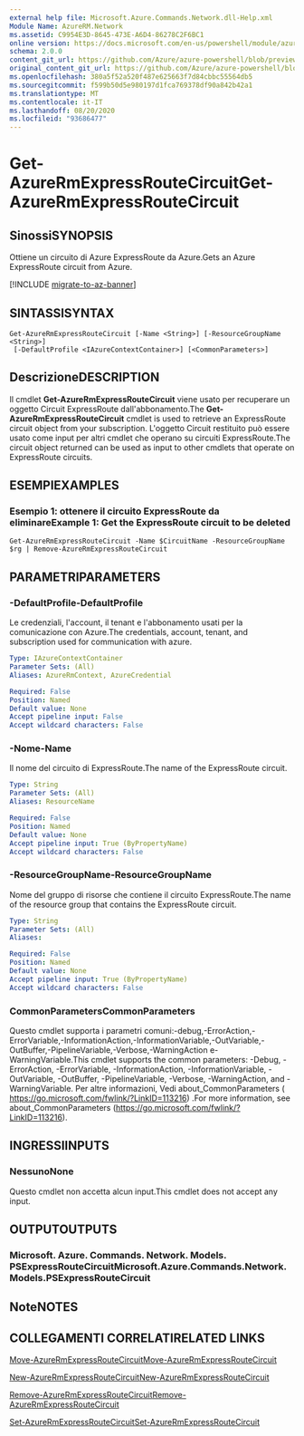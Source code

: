 ```yaml
---
external help file: Microsoft.Azure.Commands.Network.dll-Help.xml
Module Name: AzureRM.Network
ms.assetid: C9954E3D-8645-473E-A6D4-86278C2F6BC1
online version: https://docs.microsoft.com/en-us/powershell/module/azurerm.network/get-azurermexpressroutecircuit
schema: 2.0.0
content_git_url: https://github.com/Azure/azure-powershell/blob/preview/src/ResourceManager/Network/Commands.Network/help/Get-AzureRmExpressRouteCircuit.md
original_content_git_url: https://github.com/Azure/azure-powershell/blob/preview/src/ResourceManager/Network/Commands.Network/help/Get-AzureRmExpressRouteCircuit.md
ms.openlocfilehash: 380a5f52a520f487e625663f7d84cbbc55564db5
ms.sourcegitcommit: f599b50d5e980197d1fca769378df90a842b42a1
ms.translationtype: MT
ms.contentlocale: it-IT
ms.lasthandoff: 08/20/2020
ms.locfileid: "93686477"
---
```

# <span data-ttu-id="eceef-101">Get-AzureRmExpressRouteCircuit</span><span class="sxs-lookup"><span data-stu-id="eceef-101">Get-AzureRmExpressRouteCircuit</span></span>

## <span data-ttu-id="eceef-102">Sinossi</span><span class="sxs-lookup"><span data-stu-id="eceef-102">SYNOPSIS</span></span>
<span data-ttu-id="eceef-103">Ottiene un circuito di Azure ExpressRoute da Azure.</span><span class="sxs-lookup"><span data-stu-id="eceef-103">Gets an Azure ExpressRoute circuit from Azure.</span></span>

[!INCLUDE [migrate-to-az-banner](../../includes/migrate-to-az-banner.md)]

## <span data-ttu-id="eceef-104">SINTASSI</span><span class="sxs-lookup"><span data-stu-id="eceef-104">SYNTAX</span></span>

```
Get-AzureRmExpressRouteCircuit [-Name <String>] [-ResourceGroupName <String>]
 [-DefaultProfile <IAzureContextContainer>] [<CommonParameters>]
```

## <span data-ttu-id="eceef-105">Descrizione</span><span class="sxs-lookup"><span data-stu-id="eceef-105">DESCRIPTION</span></span>
<span data-ttu-id="eceef-106">Il cmdlet **Get-AzureRmExpressRouteCircuit** viene usato per recuperare un oggetto Circuit ExpressRoute dall'abbonamento.</span><span class="sxs-lookup"><span data-stu-id="eceef-106">The **Get-AzureRmExpressRouteCircuit** cmdlet is used to retrieve an ExpressRoute circuit object from your subscription.</span></span> <span data-ttu-id="eceef-107">L'oggetto Circuit restituito può essere usato come input per altri cmdlet che operano su circuiti ExpressRoute.</span><span class="sxs-lookup"><span data-stu-id="eceef-107">The circuit object returned can be used as input to other cmdlets that operate on ExpressRoute circuits.</span></span>

## <span data-ttu-id="eceef-108">ESEMPI</span><span class="sxs-lookup"><span data-stu-id="eceef-108">EXAMPLES</span></span>

### <span data-ttu-id="eceef-109">Esempio 1: ottenere il circuito ExpressRoute da eliminare</span><span class="sxs-lookup"><span data-stu-id="eceef-109">Example 1: Get the ExpressRoute circuit to be deleted</span></span>
```
Get-AzureRmExpressRouteCircuit -Name $CircuitName -ResourceGroupName $rg | Remove-AzureRmExpressRouteCircuit
```

## <span data-ttu-id="eceef-110">PARAMETRI</span><span class="sxs-lookup"><span data-stu-id="eceef-110">PARAMETERS</span></span>

### <span data-ttu-id="eceef-111">-DefaultProfile</span><span class="sxs-lookup"><span data-stu-id="eceef-111">-DefaultProfile</span></span>
<span data-ttu-id="eceef-112">Le credenziali, l'account, il tenant e l'abbonamento usati per la comunicazione con Azure.</span><span class="sxs-lookup"><span data-stu-id="eceef-112">The credentials, account, tenant, and subscription used for communication with azure.</span></span>

```yaml
Type: IAzureContextContainer
Parameter Sets: (All)
Aliases: AzureRmContext, AzureCredential

Required: False
Position: Named
Default value: None
Accept pipeline input: False
Accept wildcard characters: False
```

### <span data-ttu-id="eceef-113">-Nome</span><span class="sxs-lookup"><span data-stu-id="eceef-113">-Name</span></span>
<span data-ttu-id="eceef-114">Il nome del circuito di ExpressRoute.</span><span class="sxs-lookup"><span data-stu-id="eceef-114">The name of the ExpressRoute circuit.</span></span>

```yaml
Type: String
Parameter Sets: (All)
Aliases: ResourceName

Required: False
Position: Named
Default value: None
Accept pipeline input: True (ByPropertyName)
Accept wildcard characters: False
```

### <span data-ttu-id="eceef-115">-ResourceGroupName</span><span class="sxs-lookup"><span data-stu-id="eceef-115">-ResourceGroupName</span></span>
<span data-ttu-id="eceef-116">Nome del gruppo di risorse che contiene il circuito ExpressRoute.</span><span class="sxs-lookup"><span data-stu-id="eceef-116">The name of the resource group that contains the ExpressRoute circuit.</span></span>

```yaml
Type: String
Parameter Sets: (All)
Aliases: 

Required: False
Position: Named
Default value: None
Accept pipeline input: True (ByPropertyName)
Accept wildcard characters: False
```

### <span data-ttu-id="eceef-117">CommonParameters</span><span class="sxs-lookup"><span data-stu-id="eceef-117">CommonParameters</span></span>
<span data-ttu-id="eceef-118">Questo cmdlet supporta i parametri comuni:-debug,-ErrorAction,-ErrorVariable,-InformationAction,-InformationVariable,-OutVariable,-OutBuffer,-PipelineVariable,-Verbose,-WarningAction e-WarningVariable.</span><span class="sxs-lookup"><span data-stu-id="eceef-118">This cmdlet supports the common parameters: -Debug, -ErrorAction, -ErrorVariable, -InformationAction, -InformationVariable, -OutVariable, -OutBuffer, -PipelineVariable, -Verbose, -WarningAction, and -WarningVariable.</span></span> <span data-ttu-id="eceef-119">Per altre informazioni, Vedi about_CommonParameters ( https://go.microsoft.com/fwlink/?LinkID=113216) .</span><span class="sxs-lookup"><span data-stu-id="eceef-119">For more information, see about_CommonParameters (https://go.microsoft.com/fwlink/?LinkID=113216).</span></span>

## <span data-ttu-id="eceef-120">INGRESSI</span><span class="sxs-lookup"><span data-stu-id="eceef-120">INPUTS</span></span>

### <span data-ttu-id="eceef-121">Nessuno</span><span class="sxs-lookup"><span data-stu-id="eceef-121">None</span></span>
<span data-ttu-id="eceef-122">Questo cmdlet non accetta alcun input.</span><span class="sxs-lookup"><span data-stu-id="eceef-122">This cmdlet does not accept any input.</span></span>

## <span data-ttu-id="eceef-123">OUTPUT</span><span class="sxs-lookup"><span data-stu-id="eceef-123">OUTPUTS</span></span>

### <span data-ttu-id="eceef-124">Microsoft. Azure. Commands. Network. Models. PSExpressRouteCircuit</span><span class="sxs-lookup"><span data-stu-id="eceef-124">Microsoft.Azure.Commands.Network.Models.PSExpressRouteCircuit</span></span>

## <span data-ttu-id="eceef-125">Note</span><span class="sxs-lookup"><span data-stu-id="eceef-125">NOTES</span></span>

## <span data-ttu-id="eceef-126">COLLEGAMENTI CORRELATI</span><span class="sxs-lookup"><span data-stu-id="eceef-126">RELATED LINKS</span></span>

[<span data-ttu-id="eceef-127">Move-AzureRmExpressRouteCircuit</span><span class="sxs-lookup"><span data-stu-id="eceef-127">Move-AzureRmExpressRouteCircuit</span></span>](Move-AzureRmExpressRouteCircuit.md)

[<span data-ttu-id="eceef-128">New-AzureRmExpressRouteCircuit</span><span class="sxs-lookup"><span data-stu-id="eceef-128">New-AzureRmExpressRouteCircuit</span></span>](New-AzureRmExpressRouteCircuit.md)

[<span data-ttu-id="eceef-129">Remove-AzureRmExpressRouteCircuit</span><span class="sxs-lookup"><span data-stu-id="eceef-129">Remove-AzureRmExpressRouteCircuit</span></span>](Remove-AzureRmExpressRouteCircuit.md)

[<span data-ttu-id="eceef-130">Set-AzureRmExpressRouteCircuit</span><span class="sxs-lookup"><span data-stu-id="eceef-130">Set-AzureRmExpressRouteCircuit</span></span>](Set-AzureRmExpressRouteCircuit.md)
